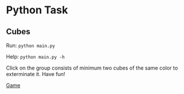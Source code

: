 Python Task
===========

Cubes
-------
Run: `python main.py`

Help: `python main.py -h`

Click on the group consists of minimum two cubes
of the same color to exterminate it. Have fun!

[Game](http://www.funnygames.ru/igra/kubiki_1.html)
